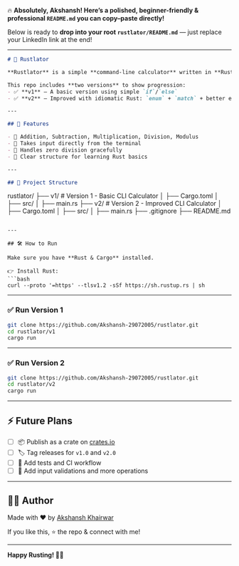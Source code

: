🔥 **Absolutely, Akshansh! Here’s a polished, beginner-friendly & professional `README.md` you can copy–paste directly!**

Below is ready to **drop into your root `rustlator/README.md`** — just replace your LinkedIn link at the end!

---

```markdown
# 🦀 Rustlator

**Rustlator** is a simple **command-line calculator** written in **Rust** — built to learn Rust fundamentals like `match`, `enum`, `stdin`, and clean CLI structure.

This repo includes **two versions** to show progression:
- ✅ **v1** — A basic version using simple `if`/`else`
- ✅ **v2** — Improved with idiomatic Rust: `enum` + `match` + better error handling

---

## 🚀 Features

- 📌 Addition, Subtraction, Multiplication, Division, Modulus
- 📌 Takes input directly from the terminal
- 📌 Handles zero division gracefully
- 📌 Clear structure for learning Rust basics

---

## 📂 Project Structure

```

rustlator/
├── v1/           # Version 1 - Basic CLI Calculator
│   ├── Cargo.toml
│   ├── src/
│       ├── main.rs
├── v2/           # Version 2 - Improved CLI Calculator
│   ├── Cargo.toml
│   ├── src/
│       ├── main.rs
├── .gitignore
├── README.md

````

---

## 🛠️ How to Run

Make sure you have **Rust & Cargo** installed.

👉 Install Rust:
```bash
curl --proto '=https' --tlsv1.2 -sSf https://sh.rustup.rs | sh
````

---

### ✅ Run Version 1

```bash
git clone https://github.com/Akshansh-29072005/rustlator.git
cd rustlator/v1
cargo run
```

---

### ✅ Run Version 2

```bash
git clone https://github.com/Akshansh-29072005/rustlator.git
cd rustlator/v2
cargo run
```

---

## ⚡ Future Plans

* [ ] 📦 Publish as a crate on [crates.io](https://crates.io)
* [ ] 🏷️ Tag releases for `v1.0` and `v2.0`
* [ ] 🚀 Add tests and CI workflow
* [ ] 📝 Add input validations and more operations

---

## 👨‍💻 Author

Made with ❤️ by [Akshansh Khairwar](https://www.linkedin.com/in/akshanshkhairwar)

If you like this, ⭐ the repo & connect with me!

---

**Happy Rusting! 🦀✨**
